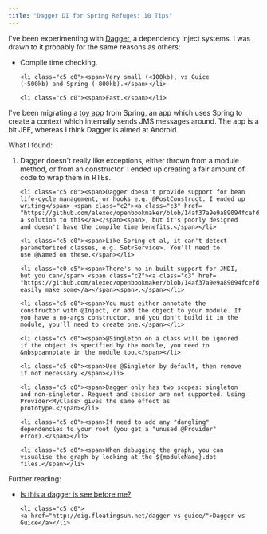```yaml
---
title: "Dagger DI for Spring Refuges: 10 Tips"
---
```

  <p class="c0"><span>I've been experimenting with</span>
  <span class="c2"><a class="c3" href=
  "http://square.github.io/dagger/">Dagger</a></span><span>, a
  dependency inject systems. I was drawn to it probably for the
  same reasons as others:</span></p>

  <p class="c1 c0"></p>

  <ul class="c6 lst-kix_e8imrt6jtb8v-0 start">
    <li class="c5 c0"><span>Compile time checking.</span></li>

    <li class="c5 c0"><span>Very small (<100kb), vs Guice
    (~500kb) and Spring (~800kb).</span></li>

    <li class="c5 c0"><span>Fast.</span></li>
  </ul>

  <p class="c0 c1"></p>

  <p class="c0"><span>I've been migrating a</span> <span class=
  "c2"><a class="c3" href=
  "https://github.com/alexec/openbookmaker">toy
  app</a></span><span>&nbsp;</span><span>from Spring, an app which
  uses Spring to create a context which internally sends JMS
  messages around. The app is a bit JEE, whereas I think Dagger is
  aimed at Android.</span></p>

  <p class="c1 c0"></p>

  <p class="c0"><span>What I found:</span></p>

  <p class="c1 c0"></p>

  <ol class="c6 lst-kix_6ljgxlwtxehi-0 start" start="1">
    <li class="c5 c0"><span>Dagger doesn't really like exceptions,
    either thrown from a module method, or from an constructor. I
    ended up creating a fair amount of code to wrap them in
    RTEs.</span></li>

    <li class="c5 c0"><span>Dagger doesn't provide support for bean
    life-cycle management, or hooks e.g. @PostConstruct. I ended up
    writing</span> <span class="c2"><a class="c3" href=
    "https://github.com/alexec/openbookmaker/blob/14af37a9e9a89094fcefd92a2f43393894835f2c/src/main/java/com/alexecollins/openbookmaker/LifeCycleManager.java">
    a solution to this</a></span><span>, but it's poorly designed
    and doesn't have the compile time benefits.</span></li>

    <li class="c5 c0"><span>Like Spring et al, it can't detect
    parameterized classes, e.g. Set<Service>. You'll need to
    use @Named on these.</span></li>

    <li class="c0 c5"><span>There's no in-built support for JNDI,
    but you can</span> <span class="c2"><a class="c3" href=
    "https://github.com/alexec/openbookmaker/blob/14af37a9e9a89094fcefd92a2f43393894835f2c/src/main/java/com/alexecollins/openbookmaker/sports/OpenbookmakerModule.java">
    easily make some</a></span><span>.</span></li>

    <li class="c5 c0"><span>You must either annotate the
    constructor with @Inject, or add the object to your module. If
    you have a no-args constructor, and you don't build it in the
    module, you'll need to create one.</span></li>

    <li class="c5 c0"><span>@Singleton on a class will be ignored
    if the object is specified by the module, you need to
    &nbsp;annotate in the module too.</span></li>

    <li class="c5 c0"><span>Use @Singleton by default, then remove
    if not necessary.</span></li>

    <li class="c5 c0"><span>Dagger only has two scopes: singleton
    and non-singleton. Request and session are not supported. Using
    Provider<MyClass> gives the same effect as
    prototype.</span></li>

    <li class="c5 c0"><span>If need to add any "dangling"
    dependencies to your root (you get a "unused @Provider"
    error).</span></li>

    <li class="c5 c0"><span>When debugging the graph, you can
    visualise the graph by looking at the ${moduleName}.dot
    files.</span></li>
  </ol>

  <p class="c1 c0"></p>

  <p class="c0"><span>Further reading:</span></p>

  <p class="c1 c0"></p>

  <ul class="c6 lst-kix_hjo5a5798cw9-0 start">
    <li class="c5 c0">
    <a href="http://blog.freeside.co/post/41774730401/is-this-a-dagger-i-see-before-me">Is this a dagger is see before me?</a></li>

    <li class="c5 c0">
    <a href="http://dig.floatingsun.net/dagger-vs-guice/">Dagger vs Guice</a></li>
  </ul>
